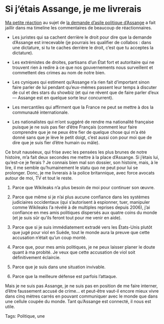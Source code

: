# Si j’étais Assange, je me livrerais

[Ma petite réaction](/2015/07/03/assange-ou-la-honte-detre-francais/) au sujet de [la demande d’asile politique d’Assange](http://www.lemonde.fr/idees/article/2015/07/03/julian-assange-monsieur-hollande-accueillez-moi-en-france_4668919_3232.html) a fait jaillir dans ma timeline les commentaires de beaucoup de réactionnaires.

- Les juristes qui sa cachent derrière le droit pour dire que la demande d’Assange est irrecevable (je pourrais les qualifier de collabos : dans une dictature, si tu te caches derrière le droit, c’est que tu acceptes la dictature).

- Les extrémistes de droites, partisans d’un État fort et autoritaire qui ne trouvent rien à redire à ce que nos gouvernements nous surveillent et commettent des crimes au nom de notre bien.

- Les cyniques qui estiment qu’Assange n’a rien fait d’important sinon faire parler de lui pendant qu’eux-mêmes passent leur temps à discuter de cul et des stars du showbiz (et qui ne rêvent que de faire parler d’eux — Assange est en quelque sorte leur concurrent).

- Les mercantiles qui affirment que la France ne peut se mettre à dos la communauté internationale.

- Les nationalistes qui m’ont suggéré de rendre ma nationalité française puisque je ne suis pas fier d’être Français (comment leur faire comprendre que je ne peux être fier de quelque chose qui m’a été donné sans que je lève le petit doigt, c’est aussi con pour moi que de dire que je suis fier d’être humain ou mâle).

Ce bruit nauséeux, qui frise avec les pensées les plus brunes de notre histoire, m’a fait deux secondes me mettre à la place d’Assange. Si j’étais lui, qu’est-ce je ferais ? Je connais bien mal son dossier, son histoire, mais, à le lire, il me semble qu’humainement le statu quo ne peut pour lui se prolonger. Donc, je me livrerais à la police britannique, avec force avocats autour de moi, TV et tout le reste.

1. Parce que Wikileaks n’a plus besoin de moi pour continuer son œuvre.

2. Parce que même si je n’ai plus aucune confiance dans les systèmes judiciaires occidentaux (qui s’autorisent à espionner, tuer, manipuler comme Wikileaks l’a révélé à de multiples reprises depuis 2006), j’ai confiance en mes amis politiques dispersés aux quatre coins du monde (et je suis sûr qu’ils feront tout pour me venir en aide).

3. Parce que si je suis immédiatement extradé vers les États-Unis plutôt que jugé pour viol en Suède, tout le monde aura la preuve que cette accusation n’était qu’un coup monté.

4. Parce que, pour mes amis politiques, je ne peux laisser planer le doute quant à ma probité. Je veux que cette accusation de viol soit définitivement éclaircie.

5. Parce que je suis dans une situation invivable.

6. Parce que la meilleure défense est parfois l’attaque.

Mais je ne suis pas Assange, je ne suis pas en position de me faire interner, d’être faussement accusé de crime… et peut-être vaut-il encore mieux vivre dans cinq mètres carrés en pouvant communiquer avec le monde que dans une cellule coupée du monde. Tant qu’Assange est connecté, il nous est utile.

Tags: Politique, une
